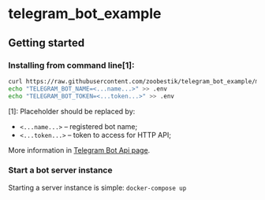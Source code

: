 # telegram_bot_example

## Getting started
### Installing from command line[1]:
```bash
curl https://raw.githubusercontent.com/zoobestik/telegram_bot_example/master/docker-compose.yml > docker-compose.yml
echo "TELEGRAM_BOT_NAME=<...name...>" >> .env
echo "TELEGRAM_BOT_TOKEN=<...token...>" >> .env
```

[1]: Placeholder should be replaced by:
* `<...name...>` – registered bot name;
* `<...token...>` – token to access for HTTP API;

More information in [Telegram Bot Api page](https://core.telegram.org/bots#3-how-do-i-create-a-bot).
 
### Start a bot server instance
Starting a server instance is simple: ```docker-compose up```
